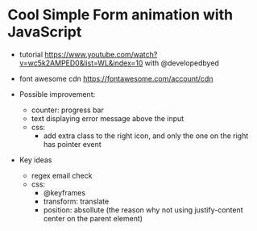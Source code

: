 # Cool Simple Form animation with JavaScript

- tutorial <https://www.youtube.com/watch?v=wc5k2AMPED0&list=WL&index=10> with @developedbyed
- font awesome cdn <https://fontawesome.com/account/cdn>

- Possible improvement:

  - counter: progress bar
  - text displaying error message above the input
  - css:
    - add extra class to the right icon, and only the one on the right has pointer event

- Key ideas
  - regex email check
  - css:
    - @keyframes
    - transform: translate
    - position: absollute (the reason why not using justify-content center on the parent element)
